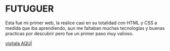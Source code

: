 # FUTUGUER
Esta fue mi primer web, la realice casi en su totalidad con HTML y CSS a medida que iba aprendiendo, aun me faltaban muchas tecnologias y buenas practicas por descubrir pero fue un primer paso muy valioso.


[visitala AQUÍ](http://futuguer.online/index.html)
